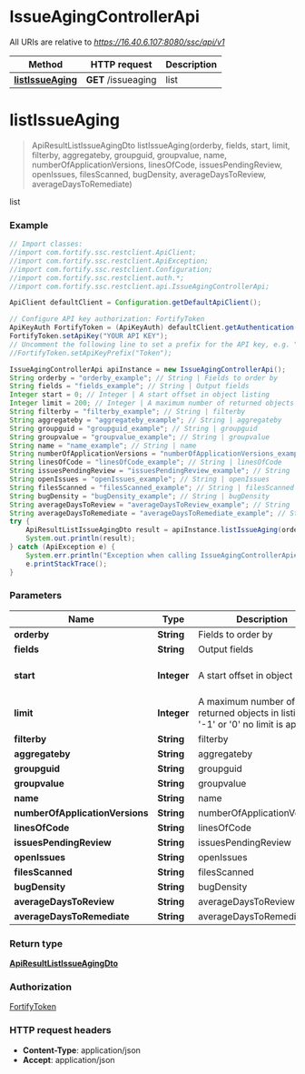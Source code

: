 # IssueAgingControllerApi

All URIs are relative to *https://16.40.6.107:8080/ssc/api/v1*

Method | HTTP request | Description
------------- | ------------- | -------------
[**listIssueAging**](IssueAgingControllerApi.md#listIssueAging) | **GET** /issueaging | list


<a name="listIssueAging"></a>
# **listIssueAging**
> ApiResultListIssueAgingDto listIssueAging(orderby, fields, start, limit, filterby, aggregateby, groupguid, groupvalue, name, numberOfApplicationVersions, linesOfCode, issuesPendingReview, openIssues, filesScanned, bugDensity, averageDaysToReview, averageDaysToRemediate)

list

### Example
```java
// Import classes:
//import com.fortify.ssc.restclient.ApiClient;
//import com.fortify.ssc.restclient.ApiException;
//import com.fortify.ssc.restclient.Configuration;
//import com.fortify.ssc.restclient.auth.*;
//import com.fortify.ssc.restclient.api.IssueAgingControllerApi;

ApiClient defaultClient = Configuration.getDefaultApiClient();

// Configure API key authorization: FortifyToken
ApiKeyAuth FortifyToken = (ApiKeyAuth) defaultClient.getAuthentication("FortifyToken");
FortifyToken.setApiKey("YOUR API KEY");
// Uncomment the following line to set a prefix for the API key, e.g. "Token" (defaults to null)
//FortifyToken.setApiKeyPrefix("Token");

IssueAgingControllerApi apiInstance = new IssueAgingControllerApi();
String orderby = "orderby_example"; // String | Fields to order by
String fields = "fields_example"; // String | Output fields
Integer start = 0; // Integer | A start offset in object listing
Integer limit = 200; // Integer | A maximum number of returned objects in listing, if '-1' or '0' no limit is applied
String filterby = "filterby_example"; // String | filterby
String aggregateby = "aggregateby_example"; // String | aggregateby
String groupguid = "groupguid_example"; // String | groupguid
String groupvalue = "groupvalue_example"; // String | groupvalue
String name = "name_example"; // String | name
String numberOfApplicationVersions = "numberOfApplicationVersions_example"; // String | numberOfApplicationVersions
String linesOfCode = "linesOfCode_example"; // String | linesOfCode
String issuesPendingReview = "issuesPendingReview_example"; // String | issuesPendingReview
String openIssues = "openIssues_example"; // String | openIssues
String filesScanned = "filesScanned_example"; // String | filesScanned
String bugDensity = "bugDensity_example"; // String | bugDensity
String averageDaysToReview = "averageDaysToReview_example"; // String | averageDaysToReview
String averageDaysToRemediate = "averageDaysToRemediate_example"; // String | averageDaysToRemediate
try {
    ApiResultListIssueAgingDto result = apiInstance.listIssueAging(orderby, fields, start, limit, filterby, aggregateby, groupguid, groupvalue, name, numberOfApplicationVersions, linesOfCode, issuesPendingReview, openIssues, filesScanned, bugDensity, averageDaysToReview, averageDaysToRemediate);
    System.out.println(result);
} catch (ApiException e) {
    System.err.println("Exception when calling IssueAgingControllerApi#listIssueAging");
    e.printStackTrace();
}
```

### Parameters

Name | Type | Description  | Notes
------------- | ------------- | ------------- | -------------
 **orderby** | **String**| Fields to order by | [optional]
 **fields** | **String**| Output fields | [optional]
 **start** | **Integer**| A start offset in object listing | [optional] [default to 0]
 **limit** | **Integer**| A maximum number of returned objects in listing, if &#39;-1&#39; or &#39;0&#39; no limit is applied | [optional] [default to 200]
 **filterby** | **String**| filterby | [optional]
 **aggregateby** | **String**| aggregateby | [optional]
 **groupguid** | **String**| groupguid | [optional]
 **groupvalue** | **String**| groupvalue | [optional]
 **name** | **String**| name | [optional]
 **numberOfApplicationVersions** | **String**| numberOfApplicationVersions | [optional]
 **linesOfCode** | **String**| linesOfCode | [optional]
 **issuesPendingReview** | **String**| issuesPendingReview | [optional]
 **openIssues** | **String**| openIssues | [optional]
 **filesScanned** | **String**| filesScanned | [optional]
 **bugDensity** | **String**| bugDensity | [optional]
 **averageDaysToReview** | **String**| averageDaysToReview | [optional]
 **averageDaysToRemediate** | **String**| averageDaysToRemediate | [optional]

### Return type

[**ApiResultListIssueAgingDto**](ApiResultListIssueAgingDto.md)

### Authorization

[FortifyToken](../README.md#FortifyToken)

### HTTP request headers

 - **Content-Type**: application/json
 - **Accept**: application/json

